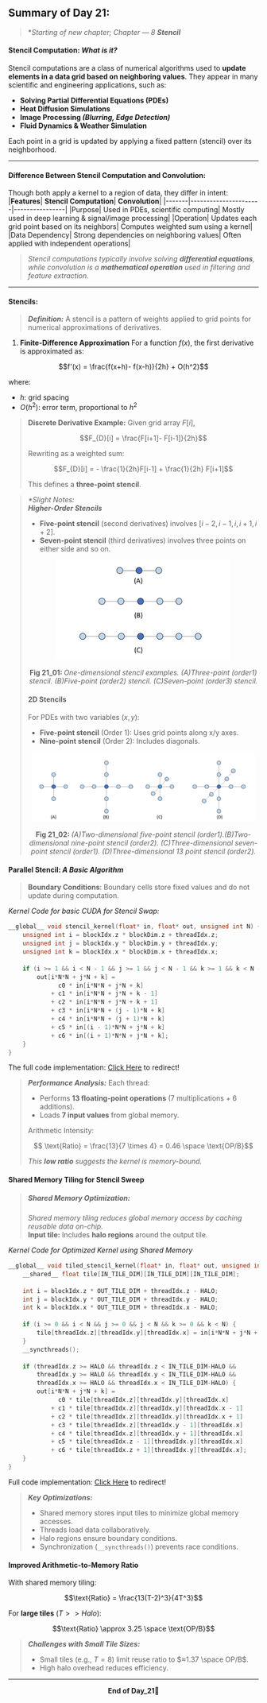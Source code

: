 ## Summary of Day 21:

> **Starting of new chapter; Chapter — 8 **Stencil***

#### Stencil Computation: _What is it?_
Stencil computations are a class of numerical algorithms used to **update elements in a data grid based on neighboring values**. They appear in many scientific and engineering applications, such as:

- **Solving Partial Differential Equations (PDEs)**
- **Heat Diffusion Simulations**
- **Image Processing _(Blurring, Edge Detection)_**
- **Fluid Dynamics & Weather Simulation**

Each point in a grid is updated by applying a fixed pattern (stencil) over its neighborhood.

---
#### Difference Between Stencil Computation and Convolution:
Though both apply a kernel to a region of data, they differ in intent:
|**Features**|	**Stencil Computation**|	**Convolution**|
|-------|----------------------|----------------|
|Purpose|	Used in PDEs, scientific computing|	Mostly used in deep learning & signal/image processing|
|Operation|	Updates each grid point based on its neighbors|	Computes weighted sum using a kernel|
|Data Dependency|	Strong dependencies on neighboring values|	Often applied with independent operations|

> _Stencil computations typically involve solving **differential equations**, while convolution is a **mathematical operation** used in filtering and feature extraction._

---
#### Stencils: 
> ***Definition:*** A stencil is a pattern of weights applied to grid points for numerical approximations of derivatives.

1. **Finite-Difference Approximation**
For a function $f(x)$, the first derivative is approximated as:

```math 
f'(x) = \frac{f(x+h)- f(x-h)}{2h} + O(h^2)
```
where:
- $h$: grid spacing
- $O(h^2)$: error term, proportional to $h^2$

> **Discrete Derivative Example:**
> Given grid array $F[i]$, 
> ```math
> F_{D}[i] = \frac{F[i+1]- F[i-1]}{2h}
> ```
> Rewriting as a weighted sum:
> ```math 
> F_{D}[i] = - \frac{1}{2h}F[i-1] + \frac{1}{2h} F[i+1]
> ```
> This defines a **three-point stencil**.

>_*Slight Notes:_  
>***Higher-Order Stencils*** 
> - **Five-point stencil** (second derivatives) involves $[i-2, i-1, i, i+1, i+2]$.
> - **Seven-point stencil** (third derivatives) involves three points on either side and so on. 
>
> <div align = "center">
>   <img src="./images/Stencils_1D.png" width="350px">
>    <p><b>Fig 21_01: </b><i> One-dimensional stencil examples. (A)Three-point (order1) stencil. (B)Five-point (order2) stencil. (C)Seven-point (order3) stencil.</i></p>
></div>
>
> #### 2D Stencils
> For PDEs with two variables $(x,y)$:
> - **Five-point stencil** (Order 1): Uses grid points along x/y axes.
> - **Nine-point stencil** (Order 2): Includes diagonals.
>
> <div align = "center">
>   <img src="./images/2D_Stencil.png" width="450px">
>    <p><b>Fig 21_02: </b><i> (A)Two-dimensional five-point stencil (order1).(B)Two-dimensional nine-point stencil (order2). (C)Three-dimensional seven-point stencil (order1). (D)Three-dimensional 13 point stencil (order2).</i></p>
></div>


#### Parallel Stencil: _A Basic Algorithm_

> **Boundary Conditions**:
Boundary cells store fixed values and do not update during computation.

*Kernel Code for basic CUDA for Stencil Swap:*
```cpp
__global__ void stencil_kernel(float* in, float* out, unsigned int N) {
    unsigned int i = blockIdx.z * blockDim.z + threadIdx.z;
    unsigned int j = blockIdx.y * blockDim.y + threadIdx.y;
    unsigned int k = blockIdx.x * blockDim.x + threadIdx.x;

    if (i >= 1 && i < N - 1 && j >= 1 && j < N - 1 && k >= 1 && k < N - 1) {
        out[i*N*N + j*N + k] = 
              c0 * in[i*N*N + j*N + k]
            + c1 * in[i*N*N + j*N + k - 1]
            + c2 * in[i*N*N + j*N + k + 1]
            + c3 * in[i*N*N + (j - 1)*N + k]
            + c4 * in[i*N*N + (j + 1)*N + k]
            + c5 * in[(i - 1)*N*N + j*N + k]
            + c6 * in[(i + 1)*N*N + j*N + k];
    }
}
```
The full code implementation: [Click Here](./basic_stencil.cu) to redirect!

> ***Performance Analysis:***
> Each thread:
>
> - Performs **13 floating-point operations** (7 multiplications + 6 additions).
> - Loads **7 input values** from global memory.
> 
> Arithmetic Intensity:
> ```math
>   \text{Ratio} =  \frac{13}{7 \times 4} = 0.46 \space \text{OP/B}
> ```
> _This **low ratio** suggests the kernel is memory-bound._

#### Shared Memory Tiling for Stencil Sweep

> ##### Shared Memory Optimization: 
> _Shared memory tiling reduces global memory access by caching reusable data on-chip._\
> **Input tile:** Includes **halo regions** around the output tile.

_Kernel Code for Optimized Kernel using Shared Memory_
```cpp
__global__ void tiled_stencil_kernel(float* in, float* out, unsigned int N) {
    __shared__ float tile[IN_TILE_DIM][IN_TILE_DIM][IN_TILE_DIM];

    int i = blockIdx.z * OUT_TILE_DIM + threadIdx.z - HALO;
    int j = blockIdx.y * OUT_TILE_DIM + threadIdx.y - HALO;
    int k = blockIdx.x * OUT_TILE_DIM + threadIdx.x - HALO;

    if (i >= 0 && i < N && j >= 0 && j < N && k >= 0 && k < N) {
        tile[threadIdx.z][threadIdx.y][threadIdx.x] = in[i*N*N + j*N + k];
    }
    __syncthreads();

    if (threadIdx.z >= HALO && threadIdx.z < IN_TILE_DIM-HALO &&
        threadIdx.y >= HALO && threadIdx.y < IN_TILE_DIM-HALO &&
        threadIdx.x >= HALO && threadIdx.x < IN_TILE_DIM-HALO) {
        out[i*N*N + j*N + k] = 
              c0 * tile[threadIdx.z][threadIdx.y][threadIdx.x]
            + c1 * tile[threadIdx.z][threadIdx.y][threadIdx.x - 1]
            + c2 * tile[threadIdx.z][threadIdx.y][threadIdx.x + 1]
            + c3 * tile[threadIdx.z][threadIdx.y - 1][threadIdx.x]
            + c4 * tile[threadIdx.z][threadIdx.y + 1][threadIdx.x]
            + c5 * tile[threadIdx.z - 1][threadIdx.y][threadIdx.x]
            + c6 * tile[threadIdx.z + 1][threadIdx.y][threadIdx.x];
    }
}
```
Full code implementation: [Click Here](./optimized_stencil.cu) to redirect! 

> ***Key Optimizations:***
> - Shared memory stores input tiles to minimize global memory accesses.
> - Threads load data collaboratively.
> - Halo regions ensure boundary conditions.
> - Synchronization (`__syncthreads()`) prevents race conditions.

#### Improved Arithmetic-to-Memory Ratio
With shared memory tiling:
```math 
\text{Ratio} = \frac{13(T-2)^3}{4T^3}
```

For **large tiles** $(T >> Halo)$:
```math 
\text{Ratio} \approx 3.25 \space \text{OP/B}
```

> ***Challenges with Small Tile Sizes:***
> - Small tiles (e.g., $T=8$) limit reuse ratio to $≈1.37 \space OP/B$.
> - High halo overhead reduces efficiency.

--- 
<div align="center">
    <b>
        End of Day_21🫡
    </b>
</div>
